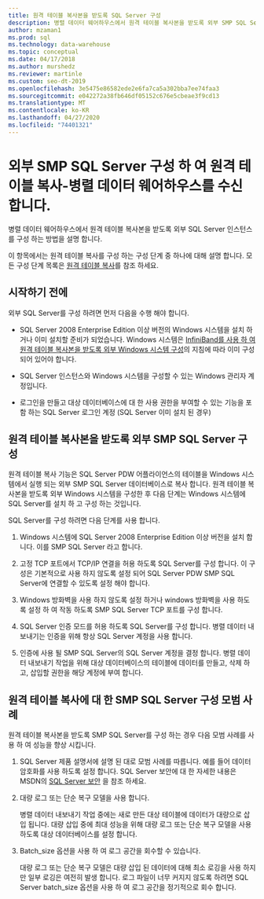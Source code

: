 ```yaml
---
title: 원격 테이블 복사본을 받도록 SQL Server 구성
description: 병렬 데이터 웨어하우스에서 원격 테이블 복사본을 받도록 외부 SMP SQL Server 인스턴스를 구성 하는 방법을 설명 합니다.
author: mzaman1
ms.prod: sql
ms.technology: data-warehouse
ms.topic: conceptual
ms.date: 04/17/2018
ms.author: murshedz
ms.reviewer: martinle
ms.custom: seo-dt-2019
ms.openlocfilehash: 3e5475e86582ede2e6fa7ca5a302bba7ee74faa3
ms.sourcegitcommit: e042272a38fb646df05152c676e5cbeae3f9cd13
ms.translationtype: MT
ms.contentlocale: ko-KR
ms.lasthandoff: 04/27/2020
ms.locfileid: "74401321"
---
```

# <a name="configure-an-external-smp-sql-server-to-receive-remote-table-copies---parallel-data-warehouse"></a>외부 SMP SQL Server 구성 하 여 원격 테이블 복사-병렬 데이터 웨어하우스를 수신 합니다.
병렬 데이터 웨어하우스에서 원격 테이블 복사본을 받도록 외부 SQL Server 인스턴스를 구성 하는 방법을 설명 합니다.  

이 항목에서는 원격 테이블 복사를 구성 하는 구성 단계 중 하나에 대해 설명 합니다. 모든 구성 단계 목록은 [원격 테이블 복사](remote-table-copy.md)를 참조 하세요.  
  
## <a name="before-you-begin"></a>시작하기 전에  
외부 SQL Server를 구성 하려면 먼저 다음을 수행 해야 합니다.  
  
-   SQL Server 2008 Enterprise Edition 이상 버전의 Windows 시스템을 설치 하거나 이미 설치할 준비가 되었습니다. Windows 시스템은 [InfiniBand를 사용 하 여 원격 테이블 복사본을 받도록 외부 Windows 시스템 구성](configure-an-external-windows-system-to-receive-remote-table-copies-using-infiniband.md)의 지침에 따라 이미 구성 되어 있어야 합니다.  
  
-   SQL Server 인스턴스와 Windows 시스템을 구성할 수 있는 Windows 관리자 계정입니다.  
  
-   로그인을 만들고 대상 데이터베이스에 대 한 사용 권한을 부여할 수 있는 기능을 포함 하는 SQL Server 로그인 계정 (SQL Server 이미 설치 된 경우)  
  
## <a name="configure-an-external-smp-sql-server-to-receive-remote-table-copies"></a><a name="HowToSQLServer"></a>원격 테이블 복사본을 받도록 외부 SMP SQL Server 구성  
원격 테이블 복사 기능은 SQL Server PDW 어플라이언스의 테이블을 Windows 시스템에서 실행 되는 외부 SMP SQL Server 데이터베이스로 복사 합니다. 원격 테이블 복사본을 받도록 외부 Windows 시스템을 구성한 후 다음 단계는 Windows 시스템에 SQL Server를 설치 하 고 구성 하는 것입니다.  
  
SQL Server를 구성 하려면 다음 단계를 사용 합니다.  
  
1.  Windows 시스템에 SQL Server 2008 Enterprise Edition 이상 버전을 설치 합니다. 이를 SMP SQL Server 라고 합니다.  
  
2.  고정 TCP 포트에서 TCP/IP 연결을 허용 하도록 SQL Server를 구성 합니다. 이 구성은 기본적으로 사용 하지 않도록 설정 되어 SQL Server PDW SMP SQL Server에 연결할 수 있도록 설정 해야 합니다.  
  
3.  Windows 방화벽을 사용 하지 않도록 설정 하거나 windows 방화벽을 사용 하도록 설정 하 여 작동 하도록 SMP SQL Server TCP 포트를 구성 합니다.  
  
4.  SQL Server 인증 모드를 허용 하도록 SQL Server를 구성 합니다. 병렬 데이터 내보내기는 인증을 위해 항상 SQL Server 계정을 사용 합니다.  
  
5.  인증에 사용 될 SMP SQL Server의 SQL Server 계정을 결정 합니다. 병렬 데이터 내보내기 작업을 위해 대상 데이터베이스의 테이블에 데이터를 만들고, 삭제 하 고, 삽입할 권한을 해당 계정에 부여 합니다.  
  
## <a name="best-practices-for-smp-sql-server-configuration-for-remote-table-copy"></a><a name="BPSQLConfig"></a>원격 테이블 복사에 대 한 SMP SQL Server 구성 모범 사례  
원격 테이블 복사본을 받도록 SMP SQL Server를 구성 하는 경우 다음 모범 사례를 사용 하 여 성능을 향상 시킵니다.  
  
1.  SQL Server 제품 설명서에 설명 된 대로 모범 사례를 따릅니다. 예를 들어 데이터 암호화를 사용 하도록 설정 합니다. SQL Server 보안에 대 한 자세한 내용은 MSDN의 [SQL Server 보안](../relational-databases/security/securing-sql-server.md) 을 참조 하세요.  
  
2.  대량 로그 또는 단순 복구 모델을 사용 합니다.  
  
    병렬 데이터 내보내기 작업 중에는 새로 만든 대상 테이블에 데이터가 대량으로 삽입 됩니다. 대량 삽입 중에 최대 성능을 위해 대량 로그 또는 단순 복구 모델을 사용 하도록 대상 데이터베이스를 설정 합니다.  
  
3.  Batch_size 옵션을 사용 하 여 로그 공간을 회수할 수 있습니다.  
  
    대량 로그 또는 단순 복구 모델은 대량 삽입 된 데이터에 대해 최소 로깅을 사용 하지만 일부 로깅은 여전히 발생 합니다. 로그 파일이 너무 커지지 않도록 하려면 SQL Server batch_size 옵션을 사용 하 여 로그 공간을 정기적으로 회수 합니다.  
  
<!-- MISSING LINKS 
## See Also  
[Common Metadata Query Examples &#40;SQL Server PDW&#41;](../sqlpdw/common-metadata-query-examples-sql-server-pdw.md)  
-->
  
